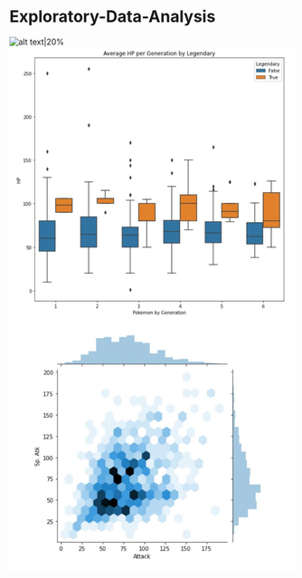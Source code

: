 # Exploratory-Data-Analysis
![alt text|20%](images/PokemonEDA1.JPG=150x100)
![alt text](images/PokemonEDA2.JPG) 
![alt text](images/PokemonEDA3.JPG) 
